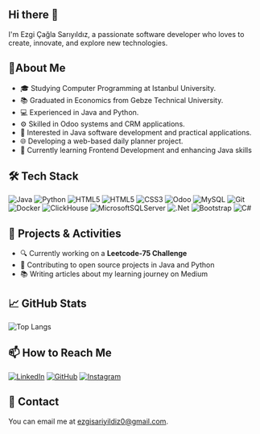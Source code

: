 ## Hi there 👋

I'm Ezgi Çağla Sarıyıldız, a passionate software developer who loves to create, innovate, and explore new technologies.

## 🌟About Me
- 🎓 Studying Computer Programming at Istanbul University.
- 📚 Graduated in Economics from Gebze Technical University.
- 💻 Experienced in Java and Python.
- ⚙️ Skilled in Odoo systems and CRM applications.
- 🧩 Interested in Java software development and practical applications.
- 🌐 Developing a web-based daily planner project.
- 🌱 Currently learning Frontend Development and enhancing Java skills

## 🛠️ Tech Stack
![Java](https://img.shields.io/badge/java-%23ED8B00.svg?style=flat&logo=openjdk)
![Python](https://img.shields.io/badge/python-3670A0?styleflat&logo=python)
![HTML5](https://img.shields.io/badge/html5-%23E34F26.svg?style=flat&logo=html5)
![HTML5](https://img.shields.io/badge/-HTML5-333333?style=flat&logo=html5)
![CSS3](https://img.shields.io/badge/css3-%231572B6.svg?style=flat&logo=css3&logoColor=white)
![Odoo](https://img.shields.io/badge/-Odoo-333333?style=flat&logo=odoo)
![MySQL](https://img.shields.io/badge/mysql-4479A1.svg?style=flat&logo=mysql&logoColor=white)
![Git](https://img.shields.io/badge/-Git-333333?style=flat&logo=git)
![Docker](https://img.shields.io/badge/docker-%230db7ed.svg?style=flat&logo=docker&logoColor=white)
![ClickHouse](https://img.shields.io/badge/ClickHouse-FFCC01?style=flat&logo=clickhouse&logoColor=white)
![MicrosoftSQLServer](https://img.shields.io/badge/Microsoft%20SQL%20Server-CC2927?style=flat&logo=microsoft%20sql%20server&logoColor=white)
![.Net](https://img.shields.io/badge/.NET-5C2D91?style=flat&logo=.net&logoColor=white)
![Bootstrap](https://img.shields.io/badge/bootstrap-%238511FA.svg?style=flat&logo=bootstrap&logoColor=white)
![C#](https://img.shields.io/badge/c%23-%23239120.svg?style=flat&logo=csharp&logoColor=white)


## 🔭 Projects & Activities
- 🔍 Currently working on a **Leetcode-75 Challenge**
- 🌟 Contributing to open source projects in Java and Python
- 📚 Writing articles about my learning journey on Medium

## 📈 GitHub Stats
![Top Langs](https://github-readme-stats.vercel.app/api/top-langs/?username=ezgisariyildiz&layout=compact&theme=radical)

## 📫 How to Reach Me
[![LinkedIn](https://img.shields.io/badge/-LinkedIn-0077B5?style=flat&logo=linkedin&logoColor=white)](https://www.linkedin.com/in/ezgicaglasariyildiz/)
[![GitHub](https://img.shields.io/badge/-GitHub-181717?style=flat&logo=github&logoColor=white)](https://github.com/ezgisariyildiz)
[![Instagram](https://img.shields.io/badge/-Instagram-E4405F?style=flat&logo=instagram&logoColor=white)](https://instagram.com/caglasariyildiz)


## 📧 Contact
You can email me at [ezgisariyildiz0@gmail.com](mailto:ezgisariyildiz0@gmail.com).
